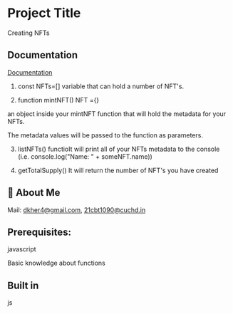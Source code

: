 
# Project Title

Creating NFTs


## Documentation

[Documentation](https://linktodocumentation)

1. const NFTs=[]
 variable that can hold a number of NFT's. 

2. function mintNFT()
NFT ={}

 an object inside your mintNFT function that will hold the metadata for your NFTs. 

   The metadata values will be passed to the function as parameters. 

3. listNFTs() 
functioIt will print all of your NFTs metadata to the console
 (i.e. console.log("Name: " + someNFT.name))
 
4. getTotalSupply() 
It will return the number of NFT's you have created
## 🚀 About Me
Mail: dkher4@gmail.com,
      21cbt1090@cuchd.in


## Prerequisites:

javascript

Basic knowledge about functions


## Built in

js